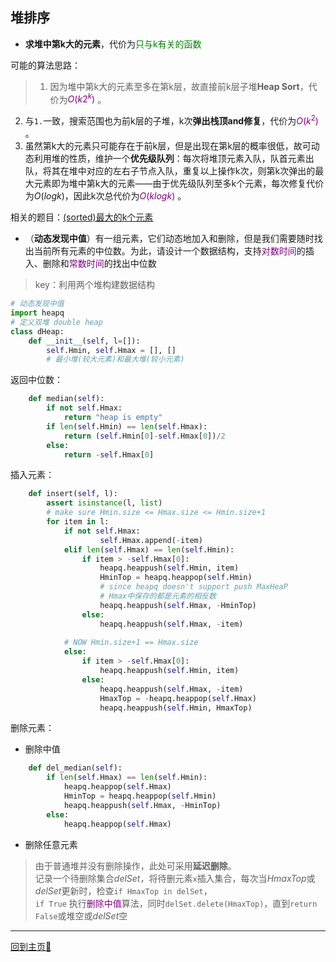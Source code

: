 <script type="text/x-mathjax-config">
  MathJax.Hub.Config({
    tex2jax: {
      inlineMath: [ ['$','$'], ["\\(","\\)"] ],
      processEscapes: true
    }
  });
</script>
<script src="https://cdn.mathjax.org/mathjax/latest/MathJax.js?config=TeX-AMS-MML_HTMLorMML" type="text/javascript"></script>

## 堆排序

- **求堆中第k大的元素**，代价为<font color="green">只与k有关的函数</font>

可能的算法思路：
> 1. 因为堆中第k大的元素至多在第k层，故直接前k层子堆**Heap Sort**，代价为<font color="purple">$O(k2^k)$ </font>。 
2. 与`1.`一致，搜索范围也为前k层的子堆，k次**弹出栈顶and修复**，代价为<font color="purple">$O(k^2)$ </font>。
3. 虽然第k大的元素只可能存在于前k层，但是出现在第k层的概率很低，故可动态利用堆的性质，维护一个**优先级队列**：每次将堆顶元素入队，队首元素出队，将其在堆中对应的左右子节点入队，重复以上操作k次，则第k次弹出的最大元素即为堆中第k大的元素——由于优先级队列至多k个元素，每次修复代价为$O(logk)$，因此k次总代价为<font color="purple">$O(klogk)$ </font>。

相关的题目：[(sorted)最大的k个元素](search.md)

- （**动态发现中值**）有一组元素，它们动态地加入和删除，但是我们需要随时找出当前所有元素的中位数。为此，请设计一个数据结构，支持<font color="purple">对数时间</font>的插入、删除和<font color="purple">常数时间</font>的找出中位数
> key：利用两个堆构建数据结构

``` py
# 动态发现中值
import heapq
# 定义双堆 double heap
class dHeap:
    def __init__(self, l=[]):
        self.Hmin, self.Hmax = [], []  
        # 最小堆(较大元素)和最大堆(较小元素)
```
返回中位数：
``` py
    def median(self):
        if not self.Hmax:
            return "heap is empty"
        if len(self.Hmin) == len(self.Hmax):
            return (self.Hmin[0]-self.Hmax[0])/2
        else:
            return -self.Hmax[0]
```
插入元素：
``` py
    def insert(self, l):
        assert isinstance(l, list)
        # make sure Hmin.size <= Hmax.size <= Hmin.size+1  
        for item in l:
            if not self.Hmax:
                    self.Hmax.append(-item)
            elif len(self.Hmax) == len(self.Hmin):  
                if item > -self.Hmax[0]:
                    heapq.heappush(self.Hmin, item)
                    HminTop = heapq.heappop(self.Hmin)
                    # since heapq doesn't support push MaxHeaP
                    # Hmax中保存的都是元素的相反数
                    heapq.heappush(self.Hmax, -HminTop)
                else:
                    heapq.heappush(self.Hmax, -item)
                    
            # NOW Hmin.size+1 == Hmax.size
            else:
                if item > -self.Hmax[0]:
                    heapq.heappush(self.Hmin, item)
                else:
                    heapq.heappush(self.Hmax, -item)
                    HmaxTop = -heapq.heappop(self.Hmax)
                    heapq.heappush(self.Hmin, HmaxTop)
```
删除元素：
- 删除中值
``` py
    def del_median(self):
        if len(self.Hmax) == len(self.Hmin): 
            heapq.heappop(self.Hmax)
            HminTop = heapq.heappop(self.Hmin)
            heapq.heappush(self.Hmax, -HminTop)
        else:
            heapq.heappop(self.Hmax)
```

- 删除任意元素

> 由于普通堆并没有删除操作，此处可采用**延迟删除**。<br>
> 记录一个待删除集合*delSet*，将待删元素`x`插入集合，每次当*HmaxTop*或*delSet*更新时，检查`if HmaxTop in delSet`，<br>
> `if True` 执行<font color="purple">删除中值</font>算法，同时`delSet.delete(HmaxTop)`，直到`return False`或堆空或*delSet*空

---

[回到主页🍺](../../index.md)